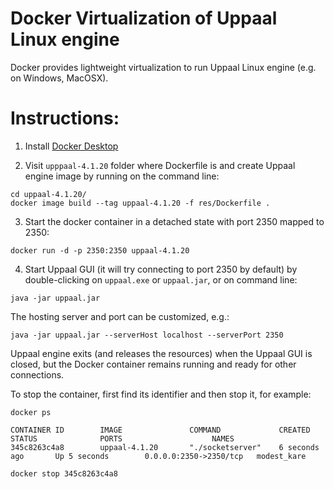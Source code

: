 # Docker Virtualization of Uppaal Linux engine

Docker provides lightweight virtualization to run Uppaal Linux engine (e.g. on Windows, MacOSX).

# Instructions:

1. Install [Docker Desktop](https://www.docker.com/products/docker-desktop)

2. Visit `upppaal-4.1.20` folder where Dockerfile is and create Uppaal engine image by running on the command line:
```
cd uppaal-4.1.20/
docker image build --tag uppaal-4.1.20 -f res/Dockerfile .
```

3. Start the docker container in a detached state with port 2350 mapped to 2350:
```
docker run -d -p 2350:2350 uppaal-4.1.20
```

4. Start Uppaal GUI (it will try connecting to port 2350 by default)
   by double-clicking on `uppaal.exe` or `uppaal.jar`, or on command line:
```
java -jar uppaal.jar
```
The hosting server and port can be customized, e.g.:
```
java -jar uppaal.jar --serverHost localhost --serverPort 2350
```


Uppaal engine exits (and releases the resources) when the Uppaal GUI is closed, but the Docker container remains running and ready for other connections.

To stop the container, first find its identifier and then stop it, for example:
```
docker ps

CONTAINER ID        IMAGE               COMMAND             CREATED             STATUS              PORTS                    NAMES
345c8263c4a8        uppaal-4.1.20       "./socketserver"    6 seconds ago       Up 5 seconds        0.0.0.0:2350->2350/tcp   modest_kare
```
```
docker stop 345c8263c4a8
```

